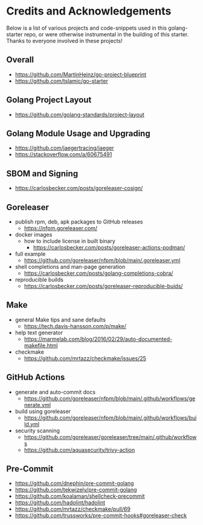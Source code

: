 # Credits and Acknowledgements

Below is a list of various projects and code-snippets used in this golang-starter repo, or were otherwise instrumental in the building of this starter. Thanks to everyone involved in these projects!

## Overall
- <https://github.com/MartinHeinz/go-project-blueprint>
- <https://github.com/tslamic/go-starter>

## Golang Project Layout
- <https://github.com/golang-standards/project-layout>

## Golang Module Usage and Upgrading
- <https://github.com/jaegertracing/jaeger>
- <https://stackoverflow.com/a/60675491>

## SBOM and Signing
- <https://carlosbecker.com/posts/goreleaser-cosign/>

## Goreleaser
- publish rpm, deb, apk packages to GitHub releases
    - <https://nfpm.goreleaser.com/>
- docker images
    - how to include license in built binary
        - <https://carlosbecker.com/posts/goreleaser-actions-podman/>
- full example
    - <https://github.com/goreleaser/nfpm/blob/main/.goreleaser.yml>
- shell completions and man-page generation
    - <https://carlosbecker.com/posts/golang-completions-cobra/>
- reproducible builds
    - <https://carlosbecker.com/posts/goreleaser-reproducible-buids/> 

## Make
- general Make tips and sane defaults
    - <https://tech.davis-hansson.com/p/make/>
- help text generator
    - <https://marmelab.com/blog/2016/02/29/auto-documented-makefile.html>
- checkmake
	- <https://github.com/mrtazz/checkmake/issues/25>

## GitHub Actions
- generate and auto-commit docs
    - <https://github.com/goreleaser/nfpm/blob/main/.github/workflows/generate.yml>
- build using goreleaser
    - <https://github.com/goreleaser/nfpm/blob/main/.github/workflows/build.yml>
- security scanning
    - <https://github.com/goreleaser/goreleaser/tree/main/.github/workflows>
	- <https://github.com/aquasecurity/trivy-action>

## Pre-Commit
- <https://github.com/dnephin/pre-commit-golang>
- <https://github.com/tekwizely/pre-commit-golang>
- <https://github.com/koalaman/shellcheck-precommit>
- <https://github.com/hadolint/hadolint>
- <https://github.com/mrtazz/checkmake/pull/69>
- <https://github.com/trussworks/pre-commit-hooks#goreleaser-check>
